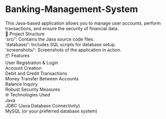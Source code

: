 # Banking-Management-System
This Java-based application allows you to manage user accounts, perform transactions, and ensure the security of financial data.
<br>
📂 Project Structure<br>
'src/': Contains the Java source code files.<br>
'database/': Includes SQL scripts for database setup.<br>
'screenshots/': Screenshots of the application in action.<br>
📦 Features<br>
User Registration & Login<br>
Account Creation<br>
Debit and Credit Transactions<br>
Money Transfer Between Accounts<br>
Balance Inquiry<br>
Robust Security Measures<br>
🌐 Technologies Used<br>
Java<br>
JDBC (Java Database Connectivity)<br>
MySQL (or your preferred database system)
